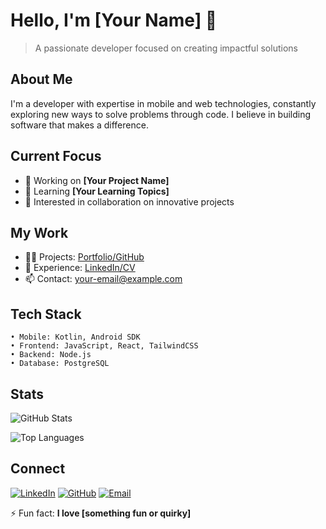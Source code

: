 # Hello, I'm [Your Name] 👋

> A passionate developer focused on creating impactful solutions

## About Me

I'm a developer with expertise in mobile and web technologies, constantly exploring new ways to solve problems through code. I believe in building software that makes a difference.

## Current Focus

- 🔭 Working on **[Your Project Name]**
- 🌱 Learning **[Your Learning Topics]**
- 👀 Interested in collaboration on innovative projects

## My Work

- 👨‍💻 Projects: [Portfolio/GitHub](your-portfolio-link)
- 📄 Experience: [LinkedIn/CV](your-CV-or-LinkedIn-link)
- 📫 Contact: your-email@example.com

## Tech Stack

```
• Mobile: Kotlin, Android SDK
• Frontend: JavaScript, React, TailwindCSS
• Backend: Node.js
• Database: PostgreSQL
```

## Stats

![GitHub Stats](https://github-readme-stats.vercel.app/api?username=yourusername&show_icons=true&theme=tokyonight&hide_border=true)

![Top Languages](https://github-readme-stats.vercel.app/api/top-langs/?username=yourusername&layout=compact&theme=tokyonight&hide_border=true)

## Connect

[![LinkedIn](https://img.shields.io/badge/LinkedIn-0077B5?style=flat-square&logo=linkedin&logoColor=white)](https://linkedin.com/in/yourprofile)
[![GitHub](https://img.shields.io/badge/GitHub-100000?style=flat-square&logo=github&logoColor=white)](https://github.com/yourusername)
[![Email](https://img.shields.io/badge/Email-D14836?style=flat-square&logo=gmail&logoColor=white)](mailto:your-email@example.com)

⚡ Fun fact: **I love [something fun or quirky]**
